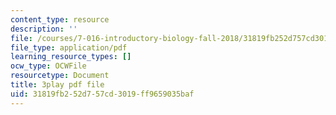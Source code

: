 ```yaml
---
content_type: resource
description: ''
file: /courses/7-016-introductory-biology-fall-2018/31819fb252d757cd3019ff9659035baf_oOya3cFmAMc.pdf
file_type: application/pdf
learning_resource_types: []
ocw_type: OCWFile
resourcetype: Document
title: 3play pdf file
uid: 31819fb2-52d7-57cd-3019-ff9659035baf
---
```

